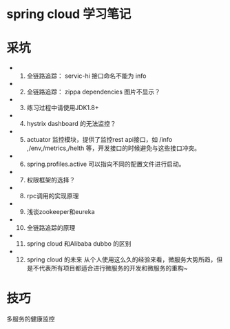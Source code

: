 # spring cloud 学习笔记


# 采坑

- 1. 全链路追踪： servic-hi 接口命名不能为 info
- 2. 全链路追踪： zippa dependencies 图片不显示？
- 3. 练习过程中请使用JDK1.8+
- 4. hystrix dashboard 的无法监控？
- 5. actuator 监控模块，提供了监控rest api接口，如 /info ,/env,/metrics,/helth 等，开发接口的时候避免与这些接口冲突。
- 6. spring.profiles.active 可以指向不同的配置文件进行启动。
- 7. 权限框架的选择？
- 8. rpc调用的实现原理 
- 9. 浅谈zookeeper和eureka
- 10. 全链路追踪的原理
- 11. spring cloud 和Alibaba dubbo 的区别
- 12. spring cloud 的未来
从个人使用这么久的经验来看，微服务大势所趋，但是不代表所有项目都适合进行微服务的开发和微服务的重构~

# 技巧

多服务的健康监控
